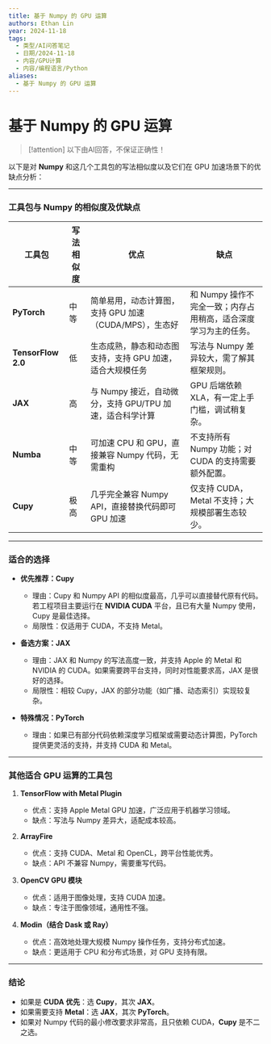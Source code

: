 ```yaml
---
title: 基于 Numpy 的 GPU 运算
authors: Ethan Lin
year: 2024-11-18
tags:
  - 类型/AI问答笔记
  - 日期/2024-11-18
  - 内容/GPU计算
  - 内容/编程语言/Python
aliases:
  - 基于 Numpy 的 GPU 运算
---
```

# 基于 Numpy 的 GPU 运算

> [!attention]
> 以下由AI回答，不保证正确性！







以下是对 **Numpy** 和这几个工具包的写法相似度以及它们在 GPU 加速场景下的优缺点分析：

---

### **工具包与 Numpy 的相似度及优缺点**
| 工具包         | 写法相似度  | 优点                                           | 缺点                                             |
|----------------|-------------|------------------------------------------------|--------------------------------------------------|
| **PyTorch**    | 中等        | 简单易用，动态计算图，支持 GPU 加速（CUDA/MPS），生态好 | 和 Numpy 操作不完全一致；内存占用稍高，适合深度学习为主的任务。 |
| **TensorFlow 2.0** | 低         | 生态成熟，静态和动态图支持，支持 GPU 加速，适合大规模任务 | 写法与 Numpy 差异较大，需了解其框架规则。        |
| **JAX**        | 高           | 与 Numpy 接近，自动微分，支持 GPU/TPU 加速，适合科学计算 | GPU 后端依赖 XLA，有一定上手门槛，调试稍复杂。   |
| **Numba**      | 中等        | 可加速 CPU 和 GPU，直接兼容 Numpy 代码，无需重构 | 不支持所有 Numpy 功能；对 CUDA 的支持需要额外配置。 |
| **Cupy**       | 极高         | 几乎完全兼容 Numpy API，直接替换代码即可 GPU 加速 | 仅支持 CUDA，Metal 不支持；大规模部署生态较少。   |

---

### **适合的选择**
- **优先推荐：Cupy**
  - 理由：Cupy 和 Numpy API 的相似度最高，几乎可以直接替代原有代码。若工程项目主要运行在 **NVIDIA CUDA** 平台，且已有大量 Numpy 使用，Cupy 是最佳选择。
  - 局限性：仅适用于 CUDA，不支持 Metal。

- **备选方案：JAX**
  - 理由：JAX 和 Numpy 的写法高度一致，并支持 Apple 的 Metal 和 NVIDIA 的 CUDA。如果需要跨平台支持，同时对性能要求高，JAX 是很好的选择。
  - 局限性：相较 Cupy，JAX 的部分功能（如广播、动态索引）实现较复杂。

- **特殊情况：PyTorch**
  - 理由：如果已有部分代码依赖深度学习框架或需要动态计算图，PyTorch 提供更灵活的支持，并支持 CUDA 和 Metal。

---

### **其他适合 GPU 运算的工具包**
1. **TensorFlow with Metal Plugin**  
   - 优点：支持 Apple Metal GPU 加速，广泛应用于机器学习领域。
   - 缺点：写法与 Numpy 差异大，适配成本较高。

2. **ArrayFire**  
   - 优点：支持 CUDA、Metal 和 OpenCL，跨平台性能优秀。
   - 缺点：API 不兼容 Numpy，需要重写代码。

3. **OpenCV GPU 模块**  
   - 优点：适用于图像处理，支持 CUDA 加速。
   - 缺点：专注于图像领域，通用性不强。

4. **Modin（结合 Dask 或 Ray）**  
   - 优点：高效地处理大规模 Numpy 操作任务，支持分布式加速。
   - 缺点：更适用于 CPU 和分布式场景，对 GPU 支持有限。

---

### **结论**
- 如果是 **CUDA 优先**：选 **Cupy**，其次 **JAX**。  
- 如果需要支持 **Metal**：选 **JAX**，其次 **PyTorch**。  
- 如果对 Numpy 代码的最小修改要求非常高，且只依赖 CUDA，**Cupy** 是不二之选。